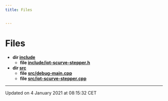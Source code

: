 ```yaml
---
title: Files


---
```


# Files



* **dir [include](Files/dir_d44c64559bbebec7f509842c48db8b23.md#dir-include)** 
    * **file [include/iot-scurve-stepper.h](Files/iot-scurve-stepper_8h.md#file-iot-scurve-stepper.h)** 
* **dir [src](Files/dir_68267d1309a1af8e8297ef4c3efbcdba.md#dir-src)** 
    * **file [src/debug-main.cpp](Files/debug-main_8cpp.md#file-debug-main.cpp)** 
    * **file [src/iot-scurve-stepper.cpp](Files/iot-scurve-stepper_8cpp.md#file-iot-scurve-stepper.cpp)** 



-------------------------------

Updated on  4 January 2021 at 08:15:32 CET
